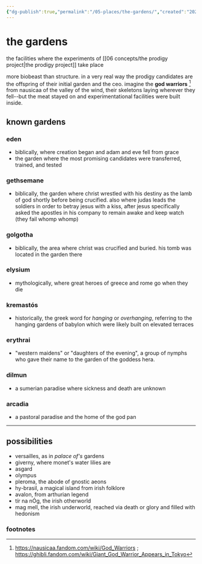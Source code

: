 ```yaml
---
{"dg-publish":true,"permalink":"/05-places/the-gardens/","created":"2024-10-28T09:35:42.859-05:00","updated":"2025-04-17T12:17:16.433-05:00"}
---
```


# the gardens
the facilities where the experiments of [[06 concepts/the prodigy project\|the prodigy project]] take place 

more biobeast than structure. in a very real way the prodigy candidates are the offspring of their initial garden and the ceo. imagine the **god warriors** [^1] from nausicaa of the valley of the wind, their skeletons laying wherever they fell--but the meat stayed on and experimentational facilities were built inside.

## known gardens
### eden
- biblically, where creation began and adam and eve fell from grace
- the garden where the most promising candidates were transferred, trained, and tested
### gethsemane
- biblically, the garden where christ wrestled with his destiny as the lamb of god shortly before being crucified. also where judas leads the soldiers in order to betray jesus with a kiss, after jesus specifically asked the apostles in his company to remain awake and keep watch (they fail whomp whomp)
### golgotha
- biblically, the area where christ was crucified and buried. his tomb was located in the garden there
### elysium
- mythologically, where great heroes of greece and rome go when they die
### kremastós
- historically, the greek word for *hanging* or *overhanging*, referring to the hanging gardens of babylon which were likely built on elevated terraces
### erythrai
- "western maidens" or "daughters of the evening", a group of nymphs who gave their name to the garden of the goddess hera.
### dilmun
- a sumerian paradise where sickness and death are unknown
### arcadia
- a pastoral paradise and the home of the god pan

---
## possibilities
- versailles, as in *palace of's* gardens
- giverny, where monet's water lilies are
- asgard
- olympus
- pleroma, the abode of gnostic aeons
- hy-brasil, a magical island from irish folklore
- avalon, from arthurian legend
- tír na nÓg, the irish otherworld
- mag mell, the irish underworld, reached via death or glory and filled with hedonism

### footnotes

[^1]: https://nausicaa.fandom.com/wiki/God_Warriors ; https://ghibli.fandom.com/wiki/Giant_God_Warrior_Appears_in_Tokyo